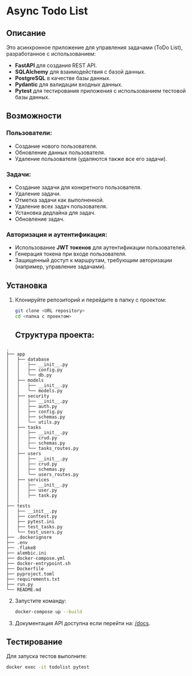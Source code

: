 # Async Todo List

## Описание
Это асинхронное приложение для управления задачами (ToDo List), разработанное с использованием:
- **FastAPI** для создания REST API.
- **SQLAlchemy** для взаимодействия с базой данных.
- **PostgreSQL** в качестве базы данных.
- **Pydantic** для валидации входных данных.
- **Pytest** для тестирования приложения с использованием тестовой базы данных.

## Возможности
### Пользователи:
- Создание нового пользователя.
- Обновление данных пользователя.
- Удаление пользователя (удаляются также все его задачи).

### Задачи:
- Создание задачи для конкретного пользователя.
- Удаление задачи.
- Отметка задачи как выполненной.
- Удаление всех задач пользователя.
- Установка дедлайна для задач.
- Обновление задач.

### Авторизация и аутентификация:
- Использование **JWT токенов** для аутентификации пользователей.
- Генерация токена при входе пользователя.
- Защищенный доступ к маршрутам, требующим авторизации (например, управление задачами).

## Установка

1. Клонируйте репозиторий и перейдите в папку с проектом:
   ```bash
   git clone <URL repository>
   cd <папка с проектом>
   ```

   ## Структура проекта:

```
.
├── app
│   ├── database
│   │   ├── __init__.py
│   │   ├── config.py
│   │   └── db.py
│   ├── models
│   │   ├── __init__.py
│   │   └── models.py
│   ├── security
│   │   ├── __init__.py
│   │   ├── auth.py
│   │   ├── config.py
│   │   ├── schemas.py
│   │   └── utils.py
│   ├── tasks
│   │   ├── __init__.py
│   │   ├── crud.py
│   │   ├── schemas.py
│   │   └── tasks_routes.py
│   ├── users
│   │   ├── __init__.py
│   │   ├── crud.py
│   │   ├── schemas.py
│   │   └── users_routes.py
│   ├── services
│   │   ├── __init__.py
│   │   ├── user.py
│   │   ├── task.py
│   │
├── tests
│   ├── __init__.py
│   ├── conftest.py
│   ├── pytest.ini
│   ├── test_tasks.py
│   └── test_users.py
├── .dockerignore
├── .env
├── .flake8
├── alembic.ini
├── docker-compose.yml
├── docker-entrypoint.sh
├── Dockerfile
├── pyproject.toml
├── requirements.txt
├── run.py
└── README.md

   ```

2. Запустите команду:
   ```bash
   docker-compose up --build
   ```


3. Документация API доступна если перейти на: [/docs](/docs).

## Тестирование

Для запуска тестов выполните:
```bash
docker exec -it todolist pytest
```



